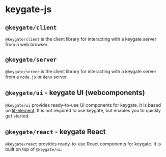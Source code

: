 # keygate-js

## `@keygate/client`

`@keygate/client` is the client library for interacting with a keygate server from a web browser.

## `@keygate/server`

`@keygate/server` is the client library for interacting with a keygate server from a `node.js` or `deno` server.

## `@keygate/ui` - keygate UI (webcomponents)

`@keygate/ui` provides ready-to-use UI components for keygate. It is based on [lit-element](https://lit-element.polymer-project.org/). It is not required to use keygate, but enables you to quickly get started.

## `@keygate/react` - keygate React

`@keygate/react` provides ready-to-use React components for keygate. It is built on top of `@keygate/ui`.
